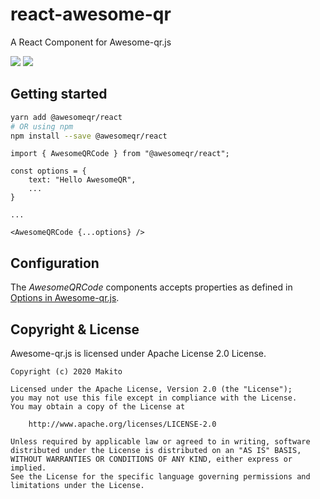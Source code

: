 # react-awesome-qr

A React Component for Awesome-qr.js

![](https://img.shields.io/npm/v/@awesomeqr/react) ![](https://img.shields.io/npm/v/@awesomeqr/react/beta)

## Getting started

```bash
yarn add @awesomeqr/react
# OR using npm
npm install --save @awesomeqr/react
```

```tsx
import { AwesomeQRCode } from "@awesomeqr/react";

const options = {
    text: "Hello AwesomeQR",
    ...
}

...

<AwesomeQRCode {...options} />
```

## Configuration

The _AwesomeQRCode_ components accepts properties as defined in [Options in Awesome-qr.js](https://github.com/SumiMakito/Awesome-qr.js/tree/beta/2.0.0#options).

## Copyright &amp; License

Awesome-qr.js is licensed under Apache License 2.0 License.

```
Copyright (c) 2020 Makito

Licensed under the Apache License, Version 2.0 (the "License");
you may not use this file except in compliance with the License.
You may obtain a copy of the License at

    http://www.apache.org/licenses/LICENSE-2.0

Unless required by applicable law or agreed to in writing, software
distributed under the License is distributed on an "AS IS" BASIS,
WITHOUT WARRANTIES OR CONDITIONS OF ANY KIND, either express or implied.
See the License for the specific language governing permissions and
limitations under the License.
```
